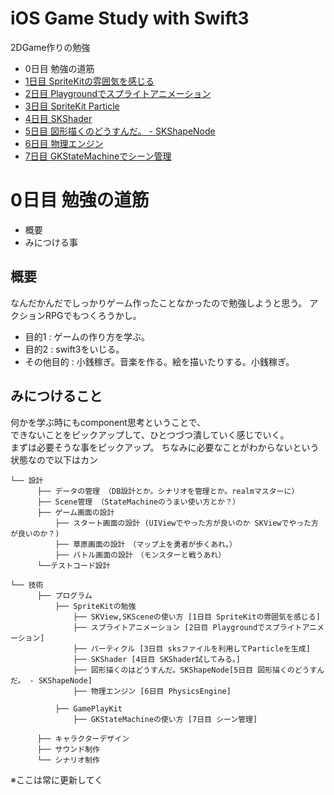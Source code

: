 # iOS Game Study with Swift3

2DGame作りの勉強

 - 0日目 勉強の道筋
 - [1日目 SpriteKitの雰囲気を感じる](https://github.com/gollowars/study-spriteKit-swift3/tree/master/day1)
 - [2日目 Playgroundでスプライトアニメーション](https://github.com/gollowars/study-spriteKit-swift3/tree/master/day2)
 - [3日目 SpriteKit Particle](https://github.com/gollowars/study-spriteKit-swift3/tree/master/day3)
 - [4日目 SKShader](https://github.com/gollowars/study-spriteKit-swift3/tree/master/day4)
 - [5日目 図形描くのどうすんだ。 - SKShapeNode](https://github.com/gollowars/study-spriteKit-swift3/tree/master/day5)
 - [6日目 物理エンジン](https://github.com/gollowars/study-spriteKit-swift3/tree/master/day6)
 - [7日目 GKStateMachineでシーン管理](https://github.com/gollowars/study-spriteKit-swift3/tree/master/day7)

# 0日目 勉強の道筋
  - 概要
  - みにつける事

## 概要
なんだかんだでしっかりゲーム作ったことなかったので勉強しようと思う。
アクションRPGでもつくろうかし。

 - 目的1 : ゲームの作り方を学ぶ。
 - 目的2 : swift3をいじる。
 - その他目的 : 小銭稼ぎ。音楽を作る。絵を描いたりする。小銭稼ぎ。


## みにつけること
何かを学ぶ時にもcomponent思考ということで、  
できないことをピックアップして、ひとつづつ潰していく感じでいく。  
まずは必要そうな事をピックアップ。
ちなみに必要なことがわからないという状態なので以下はカン


```
└── 設計
      ├── データの管理 （DB設計とか。シナリオを管理とか。realmマスターに）
      ├── Scene管理 （StateMachineのうまい使い方とか？）
      ├── ゲーム画面の設計
          ├── スタート画面の設計 (UIViewでやった方が良いのか SKViewでやった方が良いのか？)
          ├── 草原画面の設計　（マップ上を勇者が歩くあれ。）
          ├── バトル画面の設計　（モンスターと戦うあれ）
      └──テストコード設計

└── 技術
      ├── プログラム
          ├── SpriteKitの勉強
              ├── SKView,SKSceneの使い方 [1日目 SpriteKitの雰囲気を感じる]
              ├── スプライトアニメーション [2日目 Playgroundでスプライトアニメーション]
              ├── パーティクル [3日目 sksファイルを利用してParticleを生成]
              ├── SKShader [4日目 SKShader試してみる。]
              ├── 図形描くのはどうすんだ。SKShapeNode[5日目 図形描くのどうすんだ。 - SKShapeNode]
              ├── 物理エンジン [6日目 PhysicsEngine]

          ├── GamePlayKit
              ├── GKStateMachineの使い方 [7日目 シーン管理]

      ├── キャラクターデザイン
      ├── サウンド制作
      └── シナリオ制作
```

※ここは常に更新してく
